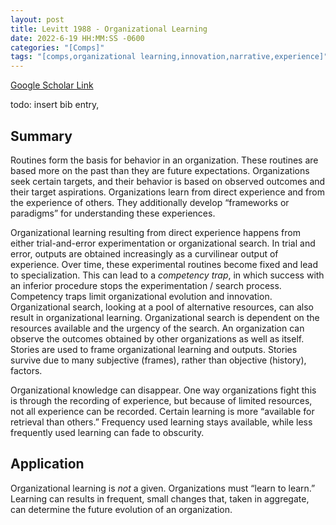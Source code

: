 ```yaml
---
layout: post
title: Levitt 1988 - Organizational Learning
date: 2022-6-19 HH:MM:SS -0600
categories: "[Comps]"
tags: "[comps,organizational learning,innovation,narrative,experience]"
---
```

[Google Scholar Link]()

todo: insert bib entry,

## Summary
Routines form the basis for behavior in an organization.  These routines are based more on the past than they are future expectations.  Organizations seek certain targets, and their behavior is based on observed outcomes and their target aspirations.  Organizations learn from direct experience and from the experience of others.  They additionally develop “frameworks or paradigms” for understanding these experiences.

Organizational learning resulting from direct experience happens from either trial-and-error experimentation or organizational search.  In trial and error, outputs are obtained increasingly as a curvilinear output of experience.  Over time, these experimental routines become fixed and lead to specialization.  This can lead to a _competency trap_, in which success with an inferior procedure stops the experimentation / search process.  Competency traps limit organizational evolution and innovation.  Organizational search, looking at a pool of alternative resources, can also result in organizational learning.  Organizational search is dependent on the resources available and the urgency of the search.  An organization can observe the outcomes obtained by other organizations as well as itself.  Stories are used to frame organizational learning and outputs.  Stories survive due to many subjective (frames), rather than objective (history), factors.

Organizational knowledge can disappear.  One way organizations fight this is through the recording of experience, but because of limited resources, not all experience can be recorded.  Certain learning is more “available for retrieval than others.”  Frequency used learning stays available, while less frequently used learning can fade to obscurity.

## Application
Organizational learning is _not_ a given.  Organizations must “learn to learn.”  Learning can results in frequent, small changes that, taken in aggregate, can determine the future evolution of an organization.

